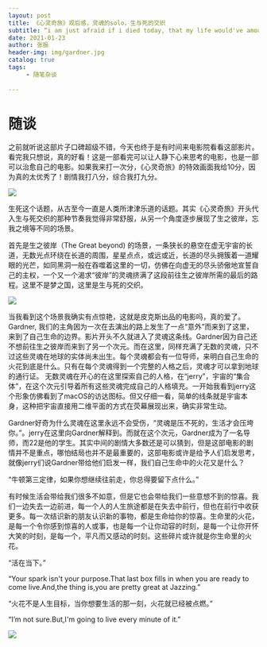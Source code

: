 ```yaml
---
layout: post
title: 《心灵奇旅》观后感，灵魂的solo，生与死的交织
subtitle: “i am just afraid if i died today, that my life would've amounted to nothing"
date: 2021-01-23
author: 张振
header-img: img/gardner.jpg
catalog: true
tags:
     - 随笔杂谈
     
---
```


# 随谈

之前就听说这部片子口碑超级不错，今天也终于是有时间来电影院看看这部影片。看完我只想说，真的好看！这是一部看完可以让人静下心来思考的电影，也是一部可以治愈自己的电影。如果我来打一次分，《心灵奇旅》的特效画面我给10分，因为真的太优秀了！剧情我打八分，综合我打九分。

![](https://tva1.sinaimg.cn/large/008eGmZEgy1gmyk8k221qj30u00clglw.jpg)

生死这个话题，从古至今一直是人类所津津乐道的话题。其实《心灵奇旅》开头代入生与死交织的那种节奏我觉得非常舒服，从另一个角度逐步展现了生之彼岸，忘我之境等不同的场景。

首先是生之彼岸（The Great beyond) 的场景，一条狭长的悬空在虚无宇宙的长道，无数光点环绕在长道的周围，星星点点，或远或近，长道的尽头拥簇着一道耀眼的光芒，如同黑洞一般在吞噬着这里的一切，仿佛在向虚无的尽头骄傲地宣誓自己的主权，一个又一个渴求“彼岸”的灵魂挤满了这段前往生之彼岸所需的最后的路程。这里不是梦之国，这里是生与死的交织。

![](https://tva1.sinaimg.cn/large/008eGmZEgy1gmyk980r8bj30u00cl0ui.jpg)

当我看到这个场景我确实有点惊艳，这就是皮克斯出品的电影吗，真的爱了。Gardner, 我们的主角因为一次在去演出的路上发生了一点“意外”而来到了这里，来到了自己生命的边界。影片开头不久就进入了灵魂这条线。Gardner因为自己还不想前往生之彼岸而来到了另一个次元。而在这里，同样充满了无数的灵魂，只不过这些灵魂在地球的实体尚未出生。每个灵魂都会有一位导师，来明白自己生命的火花到底是什么。只有在每个灵魂得到一个完整的人格之后，灵魂才可以拿到地球的通行证。
无数灵魂在开心的在这里探索自己的人格，在“jerry”，宇宙的“集合体”，在这个次元引导着所有这些灵魂完成自己的人格填充。一开始我看到jerry这个形象仿佛看到了macOS的访达图标。但又仔细一看，简单的线条就是宇宙本身，这种把宇宙直接用二维平面的方式在荧幕展现出来，确实非常生动。

Gardner好奇为什么灵魂在这里永远不会受伤，“灵魂是压不死的，生活才会压垮你。”。jerry在这里向Gardner解释到。而就在这个次元，Gardner成为了一名导师，而22是他的学生。其实中间的剧情大多数还是可以猜到，但是这部电影的剧情并不是重点，哪怕结局也并不是最重要的，这部电影或许是给予人们启发思考，就像jerry们说Gardner带给他们启发一样，我们自己生命中的火花又是什么？

“牛顿第三定律，如果你想继续往前走，你总得要留下点什么。” 

有时候生活会带给我们很多不如意，但是它也会带给我们一些意想不到的惊喜。我们一边失去一边前进，每一个人的人生旅途都是在失去中前行，但也在前行中收获更多。每一次结识新的朋友认识新的事物，都是生命给你的惊喜。生命里的火花，是每一个令你感到惊喜的人或事，也是每一个让你动容的时刻，是每一个让你开怀大笑的时刻，是每一个，平凡而又感动的时刻。这些碎片或许就是你生命里的火花。

“活在当下。”

“Your spark isn't your purpose.That last box fills in when you are ready to come live.And,the thing is,you are pretty great at Jazzing.”

“火花不是人生目标，当你想要生活的那一刻，火花就已经被点燃。”

“I’m not sure.But,I'm going to live every minute of it.”

![](https://tva1.sinaimg.cn/large/008eGmZEgy1gmykchcgkqj30xm0u0419.jpg)




